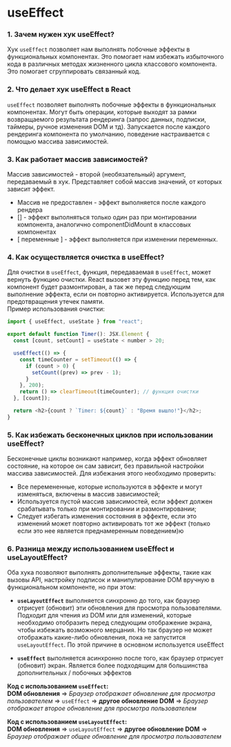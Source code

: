 # useEffect

### 1. Зачем нужен хук useEffect?

Хук `useEffect` позволяет нам выполнять побочные эффекты в функциональных компонентах. Это помогает нам избежать избыточного кода в различных методах жизненного цикла классового компонента. Это помогает сгруппировать связанный код.

### 2. Что делает хук useEffect в React

`useEffect` позволяет выполнять побочные эффекты в функциональных компонентах. Могут быть операции, которые выходят за рамки возвращаемого результата рендеринга (запрос данных, подписки, таймеры, ручное изменения DOM и тд). Запускается после каждого рендеринга компонента по умолчанию, поведение настраивается с помощью массива зависимостей.

### 3. Как работает массив зависимостей?

Массив зависимостей - второй (необязательный) аргумент, передаваемый в хук. Представляет собой массив значений, от которых зависит эффект.

- Массив не предоставлен - эффект выполняется после каждого рендера
- [] - эффект выполняться только один раз при монтировании компонента, аналогично componentDidMount в классовых компонентах
- [ переменные ] - эффект выполняется при изменении переменных.

### 4. Как осуществляется очистка в useEffect?

Для очистки в `useEffect`, функция, передаваемая в `useEffect`, может вернуть функцию очистки. React вызовет эту функцию перед тем, как компонент будет размонтирован, а так же перед следующим выполнение эффекта, если он повторно активируется. Используется для предотвращения утечек памяти.  
Пример использования очистки:

```javascript
import { useEffect, useState } from "react";

export default function Timer(): JSX.Element {
  const [count, setCount] = useState < number > 20;

  useEffect(() => {
    const timeCounter = setTimeout(() => {
      if (count > 0) {
        setCount((prev) => prev - 1);
      }
    }, 200);
    return () => clearTimeout(timeCounter); // функция очистки
  }, [count]);

  return <h2>{count ? `Timer: ${count}` : "Время вышло!"}</h2>;
}
```

### 5. Как избежать бесконечных циклов при использовании useEffect?

Бесконечные циклы возникают например, когда эффект обновляет состояние, на которое он сам зависит, без правильной настройки массива зависимостей. Для избежания этого необходимо проверить:

- Все перемененные, которые используются в эффекте и могут изменяться, включены в массив зависимостей;
- Используется пустой массив зависимостей, если эффект должен срабатывать только при монтировании и размонтировании;
- Следует избегать изменения состояния в эффекте, если это изменений может повторно активировать тот же эффект (только если это нее является преднамеренным поведением)ю

### 6. Разница между использованием useEffect и useLayoutEffect?

Оба хука позволяют выполнять дополнительные эффекты, такие как вызовы API, настройку подписок и манипулирование DOM вручную в функциональном компоненте, но при этом:

- **`useLayoutEffect`** выполняется синхронно до того, как браузер отрисует (обновит) эти обновления для просмотра пользователями. Подходит для чтения из DOM или для изменений, которые необходимо отобразить перед следующим отображение экрана, чтобы избежать возможного мерцания. Но так браузер не может отображать какие-либо обновления, пока не запустится `useLayoutEffect`. По этой причине в основном используется useEffect

- **`useEffect`** выполняется асинхронно после того, как браузер отрисует (обновит) экран. Является более подходящим для большинства дополнительных / побочных эффектов

**Код с использованием `useEffect`:**  
**DOM обновления** => _Браузер отображает обновление для просмотра пользователем_ => `useEffect` => **другое обновление DOM** => _Браузер отображает второе обновление для просмотра пользователем_

**Код с использованием `useLayoutEffect`:**  
**DOM обновления** => `useLayoutEffect` => **другое обновление DOM** => _Браузер отображает общее обновление для просмотра пользователем_
